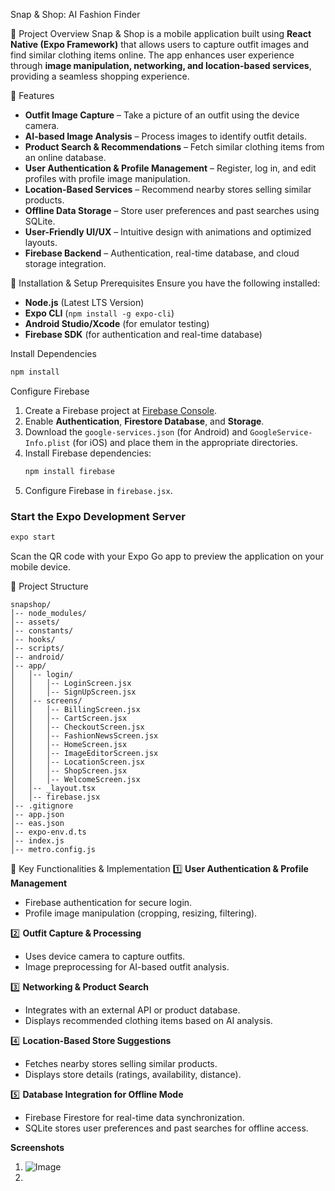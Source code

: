 Snap & Shop: AI Fashion Finder

📌 Project Overview
Snap & Shop is a mobile application built using **React Native (Expo Framework)** that allows users to capture outfit images and find similar clothing items online. The app enhances user experience through **image manipulation, networking, and location-based services**, providing a seamless shopping experience.

🎯 Features
- **Outfit Image Capture** – Take a picture of an outfit using the device camera.
- **AI-based Image Analysis** – Process images to identify outfit details.
- **Product Search & Recommendations** – Fetch similar clothing items from an online database.
- **User Authentication & Profile Management** – Register, log in, and edit profiles with profile image manipulation.
- **Location-Based Services** – Recommend nearby stores selling similar products.
- **Offline Data Storage** – Store user preferences and past searches using SQLite.
- **User-Friendly UI/UX** – Intuitive design with animations and optimized layouts.
- **Firebase Backend** – Authentication, real-time database, and cloud storage integration.

🚀 Installation & Setup
 Prerequisites
Ensure you have the following installed:
- **Node.js** (Latest LTS Version)
- **Expo CLI** (`npm install -g expo-cli`)
- **Android Studio/Xcode** (for emulator testing)
- **Firebase SDK** (for authentication and real-time database)

 Install Dependencies
```sh
npm install
```

 Configure Firebase
1. Create a Firebase project at [Firebase Console](https://console.firebase.google.com/).
2. Enable **Authentication**, **Firestore Database**, and **Storage**.
3. Download the `google-services.json` (for Android) and `GoogleService-Info.plist` (for iOS) and place them in the appropriate directories.
4. Install Firebase dependencies:
   ```sh
   npm install firebase
   ```
5. Configure Firebase in `firebase.jsx`.

### Start the Expo Development Server
```sh
expo start
```
Scan the QR code with your Expo Go app to preview the application on your mobile device.

 📁 Project Structure
```
snapshop/
│-- node_modules/
│-- assets/
│-- constants/
│-- hooks/
│-- scripts/
│-- android/
│-- app/
│   │-- login/
│   │   │-- LoginScreen.jsx
│   │   │-- SignUpScreen.jsx
│   │-- screens/
│   │   │-- BillingScreen.jsx
│   │   │-- CartScreen.jsx
│   │   │-- CheckoutScreen.jsx
│   │   │-- FashionNewsScreen.jsx
│   │   │-- HomeScreen.jsx
│   │   │-- ImageEditorScreen.jsx
│   │   │-- LocationScreen.jsx
│   │   │-- ShopScreen.jsx
│   │   │-- WelcomeScreen.jsx
│   │-- _layout.tsx
│   │-- firebase.jsx
│-- .gitignore
│-- app.json
│-- eas.json
│-- expo-env.d.ts
│-- index.js
│-- metro.config.js
```

 📍 Key Functionalities & Implementation
 1️⃣ **User Authentication & Profile Management**
- Firebase authentication for secure login.
- Profile image manipulation (cropping, resizing, filtering).

 2️⃣ **Outfit Capture & Processing**
- Uses device camera to capture outfits.
- Image preprocessing for AI-based outfit analysis.

 3️⃣ **Networking & Product Search**
- Integrates with an external API or product database.
- Displays recommended clothing items based on AI analysis.

 4️⃣ **Location-Based Store Suggestions**
- Fetches nearby stores selling similar products.
- Displays store details (ratings, availability, distance).

 5️⃣ **Database Integration for Offline Mode**
- Firebase Firestore for real-time data synchronization.
- SQLite stores user preferences and past searches for offline access.


**Screenshots**
1. ![Image](https://github.com/user-attachments/assets/af352489-7d7f-4ad3-8ab8-df932164555e)
2. 


